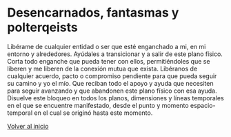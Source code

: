 # Desencarnados, fantasmas y polterqeists

Libérame de cualquier entidad o ser que esté enganchado a mi, en mi entorno y alrededores. Ayúdales a transicionar y a salir de este plano físico. Corta todo enganche que pueda tener con ellos, permitiéndoles que se liberen y me liberen de la conexión mutua que exista. Libéranos de cualquier acuerdo, pacto o compromiso pendiente para que pueda seguir su camino y yo el mío. Que reciban todo el apoyo y ayuda que necesiten para seguir avanzando y que abandonen este plano físico con esa ayuda. Disuelve este bloqueo en todos los planos, dimensiones y líneas temporales en el que se encuentre manifestado, desde el punto y momento espacio-temporal en el cual se originó hasta este momento.

[Volver al inicio](../index.md)
